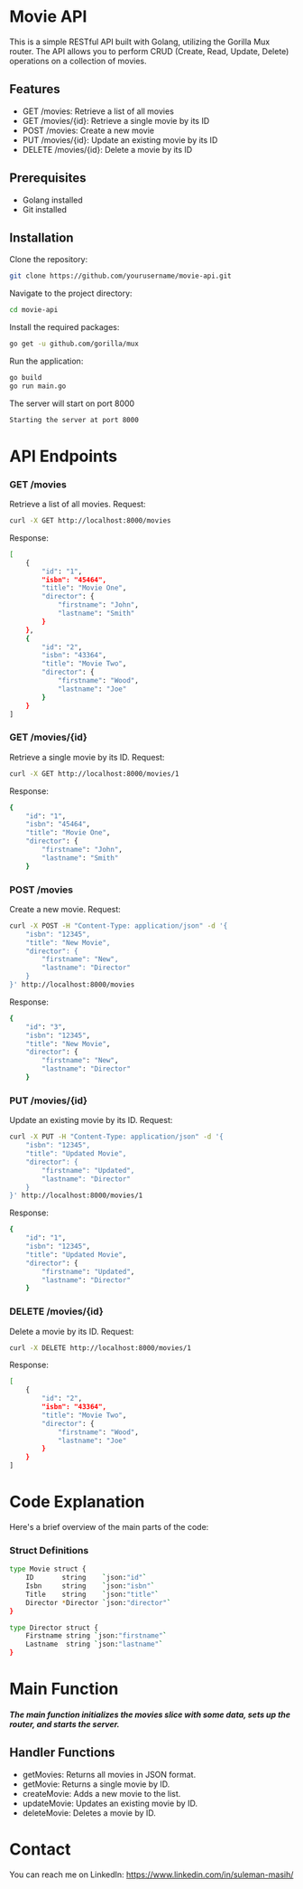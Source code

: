 # Movie API
This is a simple RESTful API built with Golang, utilizing the Gorilla Mux router. The API allows you to perform CRUD (Create, Read, Update, Delete) operations on a collection of movies.

## Features

- GET /movies: Retrieve a list of all movies
- GET /movies/{id}: Retrieve a single movie by its ID
- POST /movies: Create a new movie
- PUT /movies/{id}: Update an existing movie by its ID
- DELETE /movies/{id}: Delete a movie by its ID

## Prerequisites
- Golang installed
- Git installed

## Installation
Clone the repository:
```sh
git clone https://github.com/yourusername/movie-api.git
```
Navigate to the project directory:
``` sh
cd movie-api
```
Install the required packages:
``` sh 
go get -u github.com/gorilla/mux
```
Run the application:
``` sh
go build
go run main.go
```
The server will start on port 8000
``` sh
Starting the server at port 8000
```
# API Endpoints
### GET /movies
Retrieve a list of all movies.
Request:
``` sh
curl -X GET http://localhost:8000/movies
```
Response:
``` sh
[
    {
        "id": "1",
        "isbn": "45464",
        "title": "Movie One",
        "director": {
            "firstname": "John",
            "lastname": "Smith"
        }
    },
    {
        "id": "2",
        "isbn": "43364",
        "title": "Movie Two",
        "director": {
            "firstname": "Wood",
            "lastname": "Joe"
        }
    }
]
```

### GET /movies/{id}
Retrieve a single movie by its ID.
Request:
``` sh
curl -X GET http://localhost:8000/movies/1
```
Response:
``` sh
{
    "id": "1",
    "isbn": "45464",
    "title": "Movie One",
    "director": {
        "firstname": "John",
        "lastname": "Smith"
    }
```
### POST /movies
Create a new movie.
Request:
``` sh
curl -X POST -H "Content-Type: application/json" -d '{
    "isbn": "12345",
    "title": "New Movie",
    "director": {
        "firstname": "New",
        "lastname": "Director"
    }
}' http://localhost:8000/movies
```
Response:
``` sh
{
    "id": "3",
    "isbn": "12345",
    "title": "New Movie",
    "director": {
        "firstname": "New",
        "lastname": "Director"
    }

```

### PUT /movies/{id}
Update an existing movie by its ID.
Request:
``` sh
curl -X PUT -H "Content-Type: application/json" -d '{
    "isbn": "12345",
    "title": "Updated Movie",
    "director": {
        "firstname": "Updated",
        "lastname": "Director"
    }
}' http://localhost:8000/movies/1
```
Response:
``` sh
{
    "id": "1",
    "isbn": "12345",
    "title": "Updated Movie",
    "director": {
        "firstname": "Updated",
        "lastname": "Director"
    }

```
### DELETE /movies/{id}
Delete a movie by its ID.
Request:
``` sh
curl -X DELETE http://localhost:8000/movies/1
```
Response:
``` sh
[
    {
        "id": "2",
        "isbn": "43364",
        "title": "Movie Two",
        "director": {
            "firstname": "Wood",
            "lastname": "Joe"
        }
    }
]
```

# Code Explanation
Here's a brief overview of the main parts of the code:
### Struct Definitions
``` sh
type Movie struct {
    ID       string    `json:"id"`
    Isbn     string    `json:"isbn"`
    Title    string    `json:"title"`
    Director *Director `json:"director"`
}

type Director struct {
    Firstname string `json:"firstname"`
    Lastname  string `json:"lastname"`
}
```
# Main Function

##### The main function initializes the movies slice with some data, sets up the router, and starts the server.

## Handler Functions

- getMovies: Returns all movies in JSON format.
- getMovie: Returns a single movie by ID.
- createMovie: Adds a new movie to the list.
- updateMovie: Updates an existing movie by ID.
- deleteMovie: Deletes a movie by ID.

# Contact
You can reach me on LinkedIn: https://www.linkedin.com/in/suleman-masih/

